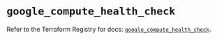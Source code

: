 # `google_compute_health_check`

Refer to the Terraform Registry for docs: [`google_compute_health_check`](https://registry.terraform.io/providers/hashicorp/google/6.22.0/docs/resources/compute_health_check).
